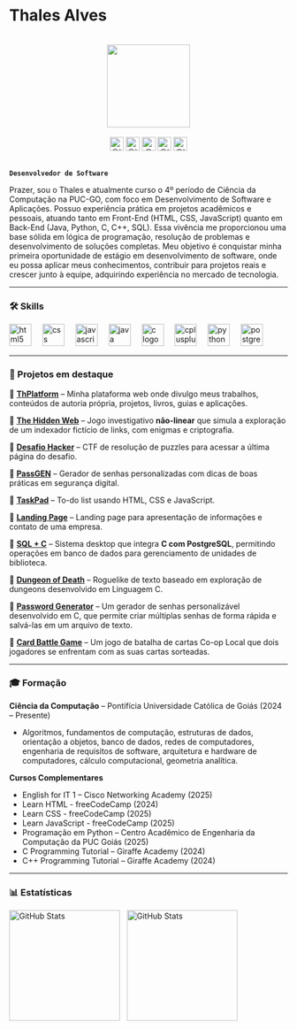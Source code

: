 # Thales Alves
<br>
<div align="center">
  <img height="150" src="https://media.tenor.com/PLIr_VkF6ywAAAAM/ghostedvpn-hacker-cat.gif">
</div><br>

<div align="center">
    <img src="https://img.shields.io/static/v1?message=LinkedIn&logo=linkedin&label=&color=0077B5&logoColor=white&labelColor=&style=for-the-badge" height="25" title="@thales-alves-araujo"  />
    <img src="https://img.shields.io/static/v1?message=Instagram&logo=instagram&label=&color=E4405F&logoColor=white&labelColor=&style=for-the-badge" height="25" title="@th_thales05"  />
    <img src="https://img.shields.io/static/v1?message=Twitter&logo=twitter&label=&color=1DA1F2&logoColor=white&labelColor=&style=for-the-badge" height="25" title="@Th_GGBR"  />
    <img src="https://img.shields.io/static/v1?message=Youtube&logo=youtube&label=&color=FF0000&logoColor=white&labelColor=&style=for-the-badge" height="25" title="@th_thalesBR"  />
    <img src="https://img.shields.io/static/v1?message=Discord&logo=discord&label=&color=7289DA&logoColor=white&labelColor=&style=for-the-badge" height="25" title="@th_gg"  />
</div>
<br>

**`Desenvolvedor de Software`** 

Prazer, sou o Thales e atualmente curso o 4º período de Ciência da Computação na PUC-GO, com foco em Desenvolvimento de Software e Aplicações.
Possuo experiência prática em projetos acadêmicos e pessoais, atuando tanto em Front-End (HTML, CSS, JavaScript) quanto em Back-End (Java, Python, C, C++, SQL). Essa vivência me proporcionou uma base sólida em lógica de programação, resolução de problemas e desenvolvimento de soluções completas.
Meu objetivo é conquistar minha primeira oportunidade de estágio em desenvolvimento de software, onde eu possa aplicar meus conhecimentos, contribuir para projetos reais e crescer junto à equipe, adquirindo experiência no mercado de tecnologia. 

---

### 🛠️ Skills

<div align="left">
  <img src="https://cdn.jsdelivr.net/gh/devicons/devicon/icons/html5/html5-original.svg" height="40" alt="html5 logo" title="HTML5" />
  <img width="12" />
  <img src="https://cdn.jsdelivr.net/gh/devicons/devicon/icons/css3/css3-original.svg" height="40" alt="css logo" title="CSS3" />
  <img width="12" />
  <img src="https://cdn.jsdelivr.net/gh/devicons/devicon/icons/javascript/javascript-original.svg" height="40" alt="javascript logo" title="JavaScript" />
  <img width="12" />
  <img src="https://cdn.jsdelivr.net/gh/devicons/devicon/icons/java/java-original.svg" height="40" alt="java logo" title="Java" />
  <img width="12" />
  <img src="https://upload.wikimedia.org/wikipedia/commons/thumb/1/18/C_Programming_Language.svg/926px-C_Programming_Language.svg.png" height="40" alt="c logo" title="C" />
  <img width="12" />
  <img src="https://cdn.jsdelivr.net/gh/devicons/devicon/icons/cplusplus/cplusplus-original.svg" height="40" alt="cplusplus logo" title="C++" />
  <img width="12" />
  <img src="https://cdn.jsdelivr.net/gh/devicons/devicon/icons/python/python-original.svg" height="40" alt="python logo" title="Python" />
  <img width="12" />
  <img src="https://cdn.jsdelivr.net/gh/devicons/devicon/icons/postgresql/postgresql-original.svg" height="40" alt="postgresql logo" title="PostgreSQL" />
</div>

---

### 🚀 Projetos em destaque

🔹 [**ThPlatform**](https://th-platform.netlify.app) – Minha plataforma web onde divulgo meus trabalhos, conteúdos de autoria própria, projetos, livros, guias e aplicações.

🔹 [**The Hidden Web**](https://the-hidden-web.netlify.app) – Jogo investigativo **não-linear** que simula a exploração de um indexador fictício de links, com enigmas e criptografia.  

🔹 [**Desafio Hacker**](https://desafio-hacker.netlify.app) – CTF de resolução de puzzles para acessar a última página do desafio.

🔹 [**PassGEN**](https://pass-gen-online.netlify.app) – Gerador de senhas personalizadas com dicas de boas práticas em segurança digital.

🔹 [**TaskPad**](https://task-pad-project.netlify.app) – To-do list usando HTML, CSS e JavaScript.

🔹 [**Landing Page**](https://th-platform.netlify.app/landing_page/) – Landing page para apresentação de informações e contato de uma empresa.

🔹 [**SQL + C**](https://github.com/ththales/SQL-Plus-C) – Sistema desktop que integra **C com PostgreSQL**, permitindo operações em banco de dados para gerenciamento de unidades de biblioteca.

🔹 [**Dungeon of Death**](https://github.com/ththales/Dungeon-of-Death) – Roguelike de texto baseado em exploração de dungeons desenvolvido em Linguagem C.

🔹 [**Password Generator**](https://github.com/ththales/Password-Generator) – Um gerador de senhas personalizável desenvolvido em C, que permite criar múltiplas senhas de forma rápida e salvá-las em um arquivo de texto.

🔹 [**Card Battle Game**](https://github.com/ththales/Card-Battle-Game) – Um jogo de batalha de cartas Co-op Local que dois jogadores se enfrentam com as suas cartas sorteadas.

---

### 🎓 Formação

**Ciência da Computação** – Pontifícia Universidade Católica de Goiás (2024 – Presente)  
- Algoritmos, fundamentos de computação, estruturas de dados, orientação a objetos, banco de dados, redes de computadores, engenharia de requisitos de software, arquitetura e hardware de computadores, cálculo computacional, geometria analítica.  

**Cursos Complementares**  
- English for IT 1 – Cisco Networking Academy (2025)
- Learn HTML - freeCodeCamp (2024)
- Learn CSS - freeCodeCamp (2025)
- Learn JavaScript - freeCodeCamp (2025)
- Programação em Python – Centro Acadêmico de Engenharia da Computação da PUC Goiás (2025)  
- C Programming Tutorial – Giraffe Academy (2024)
- C++ Programming Tutorial – Giraffe Academy (2024)  

---

### 📊 Estatísticas

<p>
  <img 
    align="left" 
    alt="GitHub Stats" 
    height="200" 
    style="padding-right: 10px;" 
    src="https://github-readme-stats.vercel.app/api?username=ththales&show_icons=true&theme=tokyonight&include_all_commits=true&locale=pt-br&v=3" 
  />

<img 
      align="left" 
      alt="GitHub Stats" 
      height="200" 
      src="https://github-readme-stats.vercel.app/api/top-langs/?username=ththales&theme=tokyonight&layout=compact&custom_title=Tecnologias&langs_count=9&v=4" 
  />

</p>
